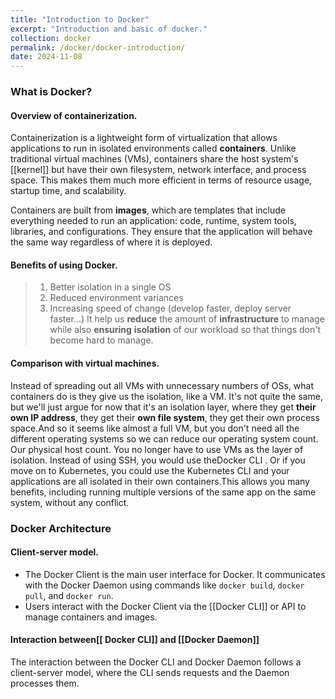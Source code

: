 ```yaml
---
title: "Introduction to Docker"
excerpt: "Introduction and basic of docker."
collection: docker
permalink: /docker/docker-introduction/
date: 2024-11-08
---
```


### **What is Docker?**
#### Overview of containerization.
Containerization is a lightweight form of virtualization that allows applications to run in isolated environments called **containers**. Unlike traditional virtual machines (VMs), containers share the host system's [[kernel]] but have their own filesystem, network interface, and process space. This makes them much more efficient in terms of resource usage, startup time, and scalability. 

Containers are built from **images**, which are templates that include everything needed to run an application: code, runtime, system tools, libraries, and configurations. They ensure that the application will behave the same way regardless of where it is deployed.

#### Benefits of using Docker.
> 1. Better isolation in a single OS
> 2. Reduced environment variances 
> 3. Increasing speed of change (develop faster, deploy server faster...)
> It help us **reduce** the amount of **infrastructure** to manage while also **ensuring** **isolation** of our workload so that things don't become hard to manage. 

#### **Comparison with virtual machines.**
Instead of spreading out all VMs with unnecessary numbers of OSs, what containers do is they give us the isolation, like a VM. It's not quite the same, but we'll just argue for now that it's an isolation layer, where they get **their own IP address**, they get their **own file system**, they get their own process space.And so it seems like almost a full VM, but you don't need all the different operating systems so we can reduce our operating system count. Our physical host count. You no longer have to use VMs as the layer of isolation. Instead of using SSH, you would use theDocker CLI . Or if you move on to Kubernetes, you could use the Kubernetes CLI and your applications are all isolated in their own containers.This allows you many benefits, including running multiple versions of the same app on the same system, without any conflict.

### **Docker Architecture**
#### Client-server model.
- The Docker Client is the main user interface for Docker. It communicates with the Docker Daemon using commands like `docker build`, `docker pull`, and `docker run`. 
- Users interact with the Docker Client via the [[Docker CLI]] or API to manage containers and images.

#### Interaction between[[ Docker CLI]] and [[Docker Daemon]]
The interaction between the Docker CLI and Docker Daemon follows a client-server model, where the CLI sends requests and the Daemon processes them.


